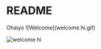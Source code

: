 # README

Ohaiyo
![Welcome](welcome hi.gif)

![welcome hi](https://github.com/anatomy08/README/assets/144685556/239b3ac4-b2c4-4d21-b780-dd8edfb1fa70)

